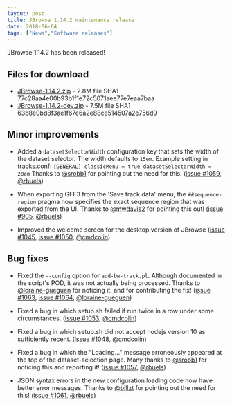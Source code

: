```yaml
---
layout: post
title: JBrowse 1.14.2 maintenance release
date: 2018-06-04
tags: ["News","Software releases"]
---
```


JBrowse 1.14.2 has been released!

## Files for download

*   [JBrowse-1.14.2.zip](https://github.com/GMOD/jbrowse/releases/download/1.14.2-release/JBrowse-1.14.2.zip "download JBrowse-1.14.2.zip") - 2.8M
file SHA1 77c28aa4e00b93b1f1e72c5071aee77e7eaa7baa 
*   [JBrowse-1.14.2-dev.zip](https://github.com/GMOD/jbrowse/releases/download/1.14.2-release/JBrowse-1.14.2-dev.zip "download JBrowse-1.14.2-dev.zip") - 7.5M
file SHA1 63b8e0bd8f3ae1f67e6a2e88ce514507a2e756d9 

## Minor improvements

*   Added a `datasetSelectorWidth` configuration key that sets the width of the dataset
selector. The width defaults to `15em`. Example setting in tracks.conf:
`
[GENERAL]
classicMenu = true
datasetSelectorWidth = 20em
`
Thanks to [@srobb1](https://github.com/srobb1) for pointing out the need for this. ([issue #1059](https://github.com/gmod/jbrowse/issues/1059), [@rbuels](https://github.com/rbuels))

*   When exporting GFF3 from the 'Save track data' menu, the `##sequence-region` pragma now
specifies the exact sequence region that was exported from the UI. Thanks to [@mwdavis2](https://github.com/mwdavis2)
for pointing this out! ([issue #905](https://github.com/gmod/jbrowse/issues/905), [@rbuels](https://github.com/rbuels))

*   Improved the welcome screen for the desktop version of JBrowse
([issue #1045](https://github.com/gmod/jbrowse/issues/1045), [issue #1050](https://github.com/gmod/jbrowse/pull/1050), [@cmdcolin](https://github.com/cmdcolin))

## Bug fixes

*   Fixed the `--config` option for `add-bw-track.pl`.  Although documented in the script's POD,
it was not actually being processed. Thanks to [@loraine-gueguen](https://github.com/loraine-gueguen) for noticing it, and for
contributing the fix! ([issue #1063](https://github.com/gmod/jbrowse/issues/1063), [issue #1064](https://github.com/gmod/jbrowse/pull/1064), [@loraine-gueguen](https://github.com/loraine-gueguen))

*   Fixed a bug in which setup.sh failed if run twice in a row under some circumstances.
([issue #1053](https://github.com/gmod/jbrowse/pull/1053), [@cmdcolin](https://github.com/cmdcolin))

*   Fixed a bug in which setup.sh did not accept nodejs version 10 as sufficiently recent.
([issue #1048](https://github.com/gmod/jbrowse/pull/1048), [@cmdcolin](https://github.com/cmdcolin))

*   Fixed a bug in which the "Loading..." message erroneously appeared at the top of the
dataset-selection page. Many thanks to [@srobb1](https://github.com/srobb1) for noticing this and reporting it!
([issue #1057](https://github.com/gmod/jbrowse/issues/1057), [@rbuels](https://github.com/rbuels))

*   JSON syntax errors in the new configuration loading code now have better error messages.
Thanks to [@billzt](https://github.com/billzt) for pointing out the need for this! ([issue #1061](https://github.com/gmod/jbrowse/issues/1061), [@rbuels](https://github.com/rbuels))